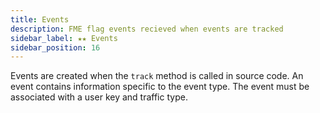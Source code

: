 ```yaml
---
title: Events
description: FME flag events recieved when events are tracked
sidebar_label: ★★ Events
sidebar_position: 16
---
```


Events are created when the `track` method is called in source code. An event contains information specific to the event type. The event must be associated with a user key and traffic type.